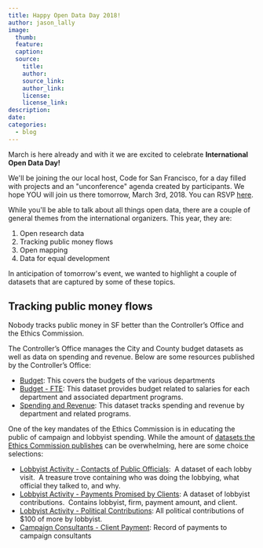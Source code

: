 ```yaml
---
title: Happy Open Data Day 2018!
author: jason_lally
image:
  thumb:
  feature:
  caption:
  source:
    title:
    author:
    source_link:
    author_link:
    license:
    license_link:
description:
date:
categories:
  - blog
---
```


March is here already and with it we are excited to celebrate **International Open Data Day!**

We'll be joining the our local host, Code for San Francisco, for a day filled with projects and an "unconference" agenda created by participants. We hope YOU will join us there tomorrow, March 3rd, 2018. You can RSVP [here](https://www.eventbrite.com/e/code-for-san-francisco-open-data-day-2018-tickets-42826162204).

While you'll be able to talk about all things open data, there are a couple of general themes from the international organizers. This year, they are:

1. Open research data
2. Tracking public money flows
3. Open mapping
4. Data for equal development

In anticipation of tomorrow's event, we wanted to highlight a couple of datasets that are captured by some of these topics.

## Tracking public money flows

Nobody tracks public money in SF better than the Controller’s Office and the Ethics Commission.

The Controller’s Office manages the City and County budget datasets as well as data on spending and revenue. Below are some resources published by the Controller’s Office:

* [Budget](https://data.sfgov.org/City-Management-and-Ethics/Budget/xdgd-c79v): This covers the budgets of the various departments
* [Budget - FTE](https://data.sfgov.org/City-Management-and-Ethics/Budget-FTE/4zfx-f2ts): This dataset provides budget related to salaries for each department and associated department programs.
* [Spending and Revenue](https://data.sfgov.org/City-Management-and-Ethics/Spending-And-Revenue/bpnb-jwfb): This dataset tracks spending and revenue by department and related programs.

One of the key mandates of the Ethics Commission is in educating the public of campaign and lobbyist spending. While the amount of [datasets the Ethics Commission publishes](https://data.sfgov.org/browse?Department-Metrics_Publishing-Department=Ethics+Commission&amp;category=City+Management+and+Ethics&amp;limitTo=datasets) can be overwhelming, here are some choice selections:

* [Lobbyist Activity - Contacts of Public Officials](https://data.sfgov.org/City-Management-and-Ethics/Lobbyist-Activity-Contacts-of-Public-Officials/hr5m-xnxc): &nbsp;A dataset of each lobby visit. &nbsp;A treasure trove containing who was doing the lobbying, what official they talked to, and why.
* [Lobbyist Activity - Payments Promised by Clients](https://data.sfgov.org/City-Management-and-Ethics/Lobbyist-Activity-Payments-Promised-By-Clients/s2fy-y3my): A dataset of lobbyist contributions. &nbsp;Contains lobbyist, firm, payment amount, and client.
* [Lobbyist Activity - Political Contributions](https://data.sfgov.org/City-Management-and-Ethics/Lobbyist-Activity-Political-Contributions/sa8r-purn): All political contributions of $100 of more by lobbyist.
* [Campaign Consultants - Client Payment](https://data.sfgov.org/City-Management-and-Ethics/Campaign-Consultants-Client-Payments/tc9q-72uj): Record of payments to campaign consultants